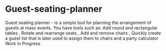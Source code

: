 # Guest-seating-planner
Guest seating planner - is a simple tool for planning the arrangement of guests at mass events. You have tools such as: Add round and rectangular tables , Rotate and rearrange seats , Add and remove chairs , Quickly create a guest list that is later used to assign them to chairs and a party calculator  Work in Progress
